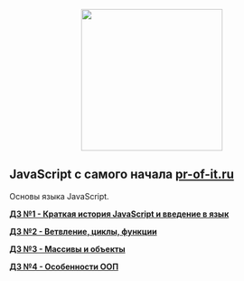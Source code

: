 <p align="center"><img src="http://pr-of-it.ru/public/courses/images/javascript-logo-whitebg.png" width="250"></p>

## JavaScript с самого начала [pr-of-it.ru](http://pr-of-it.ru/courses/js-1.html)
 Основы языка JavaScript.

**[ДЗ №1 - Краткая история JavaScript и введение в язык](https://github.com/skiphog/profit-js/blob/master/1.js)**

**[ДЗ №2 - Ветвление, циклы, функции](https://github.com/skiphog/profit-js/blob/master/2.js)**

**[ДЗ №3 - 	Массивы и объекты](https://github.com/skiphog/profit-js/blob/master/3.js)**

**[ДЗ №4 - 	Особенности ООП](https://github.com/skiphog/profit-js/blob/master/work-4.js)**